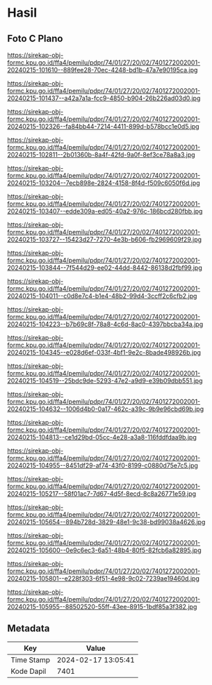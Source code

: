 # Hasil

## Foto C Plano

https://sirekap-obj-formc.kpu.go.id/ffa4/pemilu/pdpr/74/01/27/20/02/7401272002001-20240215-101610--889fee28-70ec-4248-bd1b-47a7e90195ca.jpg

https://sirekap-obj-formc.kpu.go.id/ffa4/pemilu/pdpr/74/01/27/20/02/7401272002001-20240215-101437--a42a7a1a-fcc9-4850-b904-26b226ad03d0.jpg

https://sirekap-obj-formc.kpu.go.id/ffa4/pemilu/pdpr/74/01/27/20/02/7401272002001-20240215-102326--fa84bb44-7214-4411-899d-b578bcc1e0d5.jpg

https://sirekap-obj-formc.kpu.go.id/ffa4/pemilu/pdpr/74/01/27/20/02/7401272002001-20240215-102811--2b01360b-8a4f-42fd-9a0f-8ef3ce78a8a3.jpg

https://sirekap-obj-formc.kpu.go.id/ffa4/pemilu/pdpr/74/01/27/20/02/7401272002001-20240215-103204--7ecb898e-2824-4158-8f4d-f509c6050f6d.jpg

https://sirekap-obj-formc.kpu.go.id/ffa4/pemilu/pdpr/74/01/27/20/02/7401272002001-20240215-103407--edde309a-ed05-40a2-976c-186bcd280fbb.jpg

https://sirekap-obj-formc.kpu.go.id/ffa4/pemilu/pdpr/74/01/27/20/02/7401272002001-20240215-103727--15423d27-7270-4e3b-b606-fb2969609f29.jpg

https://sirekap-obj-formc.kpu.go.id/ffa4/pemilu/pdpr/74/01/27/20/02/7401272002001-20240215-103844--7f544d29-ee02-44dd-8442-86138d2fbf99.jpg

https://sirekap-obj-formc.kpu.go.id/ffa4/pemilu/pdpr/74/01/27/20/02/7401272002001-20240215-104011--c0d8e7c4-b1e4-48b2-99d4-3ccff2c6cfb2.jpg

https://sirekap-obj-formc.kpu.go.id/ffa4/pemilu/pdpr/74/01/27/20/02/7401272002001-20240215-104223--b7b69c8f-78a8-4c6d-8ac0-4397bbcba34a.jpg

https://sirekap-obj-formc.kpu.go.id/ffa4/pemilu/pdpr/74/01/27/20/02/7401272002001-20240215-104345--e028d6ef-033f-4bf1-9e2c-8bade498926b.jpg

https://sirekap-obj-formc.kpu.go.id/ffa4/pemilu/pdpr/74/01/27/20/02/7401272002001-20240215-104519--25bdc9de-5293-47e2-a9d9-e39b09dbb551.jpg

https://sirekap-obj-formc.kpu.go.id/ffa4/pemilu/pdpr/74/01/27/20/02/7401272002001-20240215-104632--1006d4b0-0a17-462c-a39c-9b9e96cbd69b.jpg

https://sirekap-obj-formc.kpu.go.id/ffa4/pemilu/pdpr/74/01/27/20/02/7401272002001-20240215-104813--ce1d29bd-05cc-4e28-a3a8-116fddfdaa9b.jpg

https://sirekap-obj-formc.kpu.go.id/ffa4/pemilu/pdpr/74/01/27/20/02/7401272002001-20240215-104955--8451df29-af74-43f0-8199-c0880d75e7c5.jpg

https://sirekap-obj-formc.kpu.go.id/ffa4/pemilu/pdpr/74/01/27/20/02/7401272002001-20240215-105217--58f01ac7-7d67-4d5f-8ecd-8c8a26771e59.jpg

https://sirekap-obj-formc.kpu.go.id/ffa4/pemilu/pdpr/74/01/27/20/02/7401272002001-20240215-105654--894b728d-3829-48e1-9c38-bd99038a4626.jpg

https://sirekap-obj-formc.kpu.go.id/ffa4/pemilu/pdpr/74/01/27/20/02/7401272002001-20240215-105600--0e9c6ec3-6a51-48b4-80f5-82fcb6a82895.jpg

https://sirekap-obj-formc.kpu.go.id/ffa4/pemilu/pdpr/74/01/27/20/02/7401272002001-20240215-105801--e228f303-6f51-4e98-9c02-7239ae19460d.jpg

https://sirekap-obj-formc.kpu.go.id/ffa4/pemilu/pdpr/74/01/27/20/02/7401272002001-20240215-105955--88502520-55ff-43ee-8915-1bdf85a3f382.jpg


## Metadata

| Key        | Value               |
| ---------- | ------------------- |
| Time Stamp | 2024-02-17 13:05:41 |
| Kode Dapil | 7401                |



